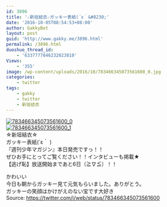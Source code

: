 ```yaml
---
id: 3896
title: '☆新垣結衣☆ガッキー表紙(´ε｀&#8230;'
date: '2016-10-05T08:54:53+08:00'
author: GakkyBot
layout: post
guid: 'http://www.gakky.me/3896.html'
permalink: /3896.html
duoshuo_thread_id:
    - '6337777846232023810'
Views:
    - '355'
image: /wp-content/uploads/2016/10/783466345073561600_0.jpg
categories:
    - twitter
tags:
    - gakky
    - twitter
    - 新垣结衣
---
```


[![783466345073561600_0](http://www.yui-aragaki.org/wp-content/uploads/2016/10/783466345073561600_0.jpg)](http://www.yui-aragaki.org/wp-content/uploads/2016/10/783466345073561600_0.jpg)  
[![783466345073561600_1](http://www.yui-aragaki.org/wp-content/uploads/2016/10/783466345073561600_1.jpg)](http://www.yui-aragaki.org/wp-content/uploads/2016/10/783466345073561600_1.jpg)  
☆新垣結衣☆  
ガッキー表紙(´ε｀ )  
『週刊少年マガジン』本日発売ですっ！！  
ぜひお手にとってご覧ください！！インタビューも掲載★  
【逃げ恥】放送開始まであと6日（≧∇≦）！！

かわいい  
今日も朝からガッキー見て元気もらいました。ありがとう。  
ガッキーの笑顔はかけがえのない宝です大好き  
Source: <https://twitter.com/i/web/status/783466345073561600>